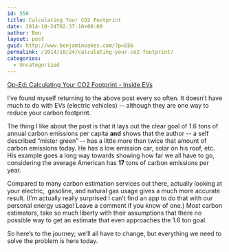 ```yaml
---
id: 556
title: Calculating Your CO2 Footprint
date: 2014-10-24T02:37:16+00:00
author: Ben
layout: post
guid: http://www.benjaminoakes.com/?p=556
permalink: /2014/10/24/calculating-your-co2-footprint/
categories:
  - Uncategorized
---
```

[Op-Ed: Calculating Your CO2 Footprint - Inside EVs](http://insideevs.com/op-ed-calculating-co2-footprint/)

I&#8217;ve found myself returning to the above post every so often. It doesn&#8217;t have much to do with EVs (electric vehicles) -- although they are one way to reduce your carbon footprint.

The thing I like about the post is that it lays out the clear goal of 1.6 tons of annual carbon emissions per capita **and** shows that the author -- a self described &#8220;mister green&#8221; -- has a little more than twice that amount of carbon emissions today. He has a low emission car, solar on his roof, etc. His example goes a long way towards showing how far we all have to go, considering the average American has **17** tons of carbon emissions per year. 

Compared to many carbon estimation services out there, actually looking at your electric,&nbsp; gasoline, and natural gas usage gives a much more accurate result. (I&#8217;m actually really surprised I can&#8217;t find an app to do that with our personal energy usage! Leave a comment if you know of one.) Most carbon estimators, take so much liberty with their assumptions that there no possible way to get an estimate that even approaches the 1.6 ton goal. 

So here&#8217;s to the journey; we&#8217;ll all have to change, but everything we need to solve the problem is here today.